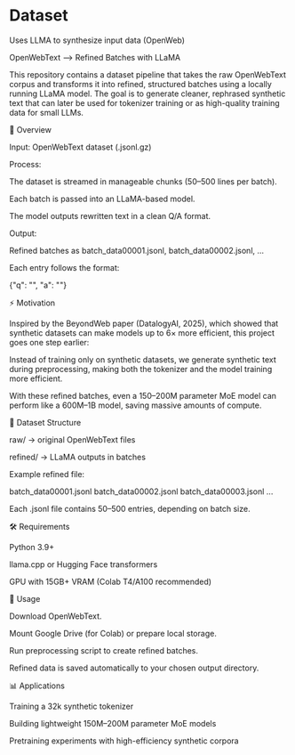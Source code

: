 # Dataset
Uses LLMA to synthesize input data (OpenWeb) 

OpenWebText --> Refined Batches with LLaMA

This repository contains a dataset pipeline that takes the raw OpenWebText corpus and transforms it into refined, structured batches using a locally running LLaMA model. The goal is to generate cleaner, rephrased synthetic text that can later be used for tokenizer training or as high-quality training data for small LLMs.

📌 Overview

Input: OpenWebText dataset (.jsonl.gz)

Process:

The dataset is streamed in manageable chunks (50–500 lines per batch).

Each batch is passed into an LLaMA-based model.

The model outputs rewritten text in a clean Q/A format.

Output:

Refined batches as batch_data00001.jsonl, batch_data00002.jsonl, …

Each entry follows the format:

{"q": "<original text>", "a": "<rewritten text>"}

⚡ Motivation

Inspired by the BeyondWeb paper (DatalogyAI, 2025), which showed that synthetic datasets can make models up to 6× more efficient, this project goes one step earlier:

Instead of training only on synthetic datasets, we generate synthetic text during preprocessing, making both the tokenizer and the model training more efficient.

With these refined batches, even a 150–200M parameter MoE model can perform like a 600M–1B model, saving massive amounts of compute.

📂 Dataset Structure

raw/ → original OpenWebText files

refined/ → LLaMA outputs in batches

Example refined file:

batch_data00001.jsonl
batch_data00002.jsonl
batch_data00003.jsonl
...


Each .jsonl file contains 50–500 entries, depending on batch size.

🛠️ Requirements

Python 3.9+

llama.cpp
 or Hugging Face transformers

GPU with 15GB+ VRAM (Colab T4/A100 recommended)

🚀 Usage

Download OpenWebText.

Mount Google Drive (for Colab) or prepare local storage.

Run preprocessing script to create refined batches.

Refined data is saved automatically to your chosen output directory.

📊 Applications

Training a 32k synthetic tokenizer

Building lightweight 150M–200M parameter MoE models

Pretraining experiments with high-efficiency synthetic corpora
